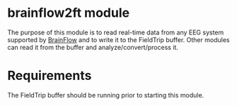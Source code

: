 # brainflow2ft module

The purpose of this module is to read real-time data from any EEG system supported by [BrainFlow](https://brainflow.readthedocs.io/) and to write it to the FieldTrip buffer. Other modules can read it from the buffer and analyze/convert/process it.

# Requirements

The FieldTrip buffer should be running prior to starting this module.
